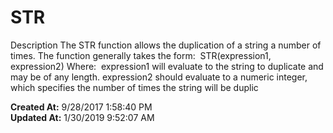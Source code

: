# STR

Description The STR function allows the duplication of a string a number of times. The function generally takes the form:  STR(expression1, expression2) Where:  expression1 will evaluate to the string to duplicate and may be of any length. expression2 should evaluate to a numeric integer, which specifies the number of times the string will be duplic  

**Created At:** 9/28/2017 1:58:40 PM  
**Updated At:** 1/30/2019 9:52:07 AM  

